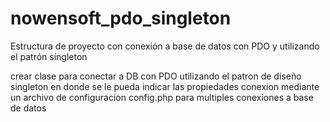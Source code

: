 # nowensoft_pdo_singleton
Estructura de proyecto con conexión a base de datos con PDO y utilizando el patrón síngleton

crear clase para conectar a DB con PDO utilizando el patron de diseño singleton en donde se le pueda indicar las propiedades conexion mediante un archivo de configuracion config.php para multiples conexiones a base de datos